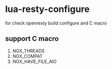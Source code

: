 # lua-resty-configure

for check openresty build configure and C macro

## support C macro

1. NGX_THREADS
2. NGX_COMPAT
3. NGX_HAVE_FILE_AIO
